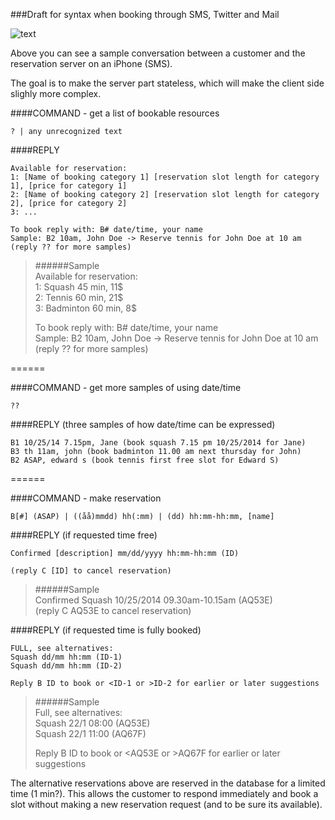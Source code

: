 ###Draft for syntax when booking through SMS, Twitter and Mail

![text](https://f.cloud.github.com/assets/4263707/1930691/22bc6f96-7eb2-11e3-97dd-9a7d10891833.png)

Above you can see a sample conversation between a customer and the reservation server on an iPhone (SMS).

The goal is to make the server part stateless, which will make the client side slighly more complex.

####COMMAND - get a list of bookable resources 
```
? | any unrecognized text
```
####REPLY
```
Available for reservation:
1: [Name of booking category 1] [reservation slot length for category 1], [price for category 1]
2: [Name of booking category 2] [reservation slot length for category 2], [price for category 2]
3: ...

To book reply with: B# date/time, your name
Sample: B2 10am, John Doe -> Reserve tennis for John Doe at 10 am
(reply ?? for more samples)
```

>######Sample  
>Available for reservation:  
>1: Squash 45 min, 11$  
>2: Tennis 60 min, 21$  
>3: Badminton 60 min, 8$  
>  
>To book reply with: B# date/time, your name  
>Sample: B2 10am, John Doe -> Reserve tennis for John Doe at 10 am  
>(reply ?? for more samples)

======

####COMMAND - get more samples of using date/time 
```
??
```
####REPLY (three samples of how date/time can be expressed)
```
B1 10/25/14 7.15pm, Jane (book squash 7.15 pm 10/25/2014 for Jane)
B3 th 11am, john (book badminton 11.00 am next thursday for John)
B2 ASAP, edward s (book tennis first free slot for Edward S)
```

======

####COMMAND - make reservation
```
B[#] (ASAP) | ((åå)mmdd) hh(:mm) | (dd) hh:mm-hh:mm, [name]
```

####REPLY (if requested time free)
```
Confirmed [description] mm/dd/yyyy hh:mm-hh:mm (ID)

(reply C [ID] to cancel reservation) 
```

>######Sample  
>Confirmed Squash 10/25/2014 09.30am-10.15am (AQ53E)  
>(reply C AQ53E to cancel reservation)  
 
####REPLY (if requested time is fully booked)
```
FULL, see alternatives:
Squash dd/mm hh:mm (ID-1)
Squash dd/mm hh:mm (ID-2)

Reply B ID to book or <ID-1 or >ID-2 for earlier or later suggestions 
```

>######Sample  
>Full, see alternatives:   
>Squash 22/1 08:00 (AQ53E)  
>Squash 22/1 11:00 (AQ67F)  
>
>Reply B ID to book or &#60;AQ53E or &#62;AQ67F for earlier or later suggestions

The alternative reservations above are reserved in the database for a limited time (1 min?). This allows the customer to respond immediately and book a slot without making a new reservation request (and to be sure its available). 
